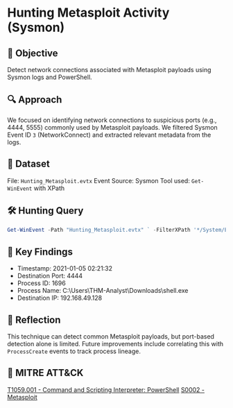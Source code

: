 # Hunting Metasploit Activity (Sysmon)

## 📝 Objective

Detect network connections associated with Metasploit payloads using Sysmon logs and PowerShell.

## 🔍 Approach

We focused on identifying network connections to suspicious ports (e.g., 4444, 5555) commonly used by Metasploit payloads. We filtered Sysmon Event ID `3` (NetworkConnect) and extracted relevant metadata from the logs.

## 📁 Dataset

File: `Hunting_Metasploit.evtx`
Event Source: Sysmon
Tool used: `Get-WinEvent` with XPath

## 🛠️ Hunting Query

```powershell
Get-WinEvent -Path "Hunting_Metasploit.evtx" ` -FilterXPath '*/System/EventID=3 and */EventData/Data[@Name="DestinationPort"] and */EventData/Data=4444'
```
## 📌 Key Findings
- Timestamp: 2021-01-05 02:21:32
- Destination Port: 4444
- Process ID: 1696
- Process Name: C:\Users\THM-Analyst\Downloads\shell.exe
- Destination IP: 192.168.49.128

## 🧠 Reflection

This technique can detect common Metasploit payloads, but port-based detection alone is limited. Future improvements include correlating this with `ProcessCreate` events to track process lineage.

## 🔗 MITRE ATT&CK

[T1059.001 - Command and Scripting Interpreter: PowerShell](https://attack.mitre.org/techniques/T1059/001/)
[S0002 - Metasploit](https://attack.mitre.org/software/S0002/)
